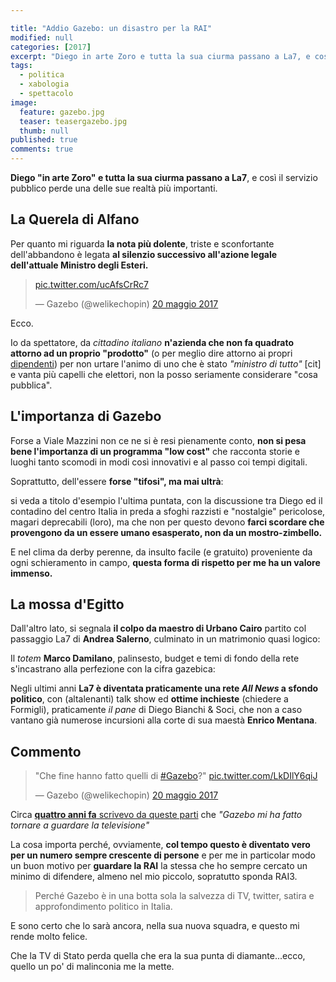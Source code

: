 ```yaml
---

title: "Addio Gazebo: un disastro per la RAI"
modified: null
categories: [2017]
excerpt: "Diego in arte Zoro e tutta la sua ciurma passano a La7, e così il servizio pubblico perde una delle sue realtà più importanti."
tags:
  - politica
  - xabologia
  - spettacolo
image: 
  feature: gazebo.jpg
  teaser: teasergazebo.jpg
  thumb: null
published: true
comments: true
---
```


**Diego "in arte Zoro" e tutta la sua ciurma passano a La7**, e così il servizio pubblico perde una delle sue realtà più importanti.

## La Querela di Alfano

Per quanto mi riguarda **la nota più dolente**, triste e sconfortante dell'abbandono è legata **al silenzio successivo all'azione legale dell'attuale Ministro degli Esteri.**

<blockquote class="twitter-tweet" data-lang="it"><p lang="und" dir="ltr"><a href="https://t.co/ucAfsCrRc7">pic.twitter.com/ucAfsCrRc7</a></p>&mdash; Gazebo (@welikechopin) <a href="https://twitter.com/welikechopin/status/865986419906547712">20 maggio 2017</a></blockquote>
<script async src="//platform.twitter.com/widgets.js" charset="utf-8"></script>

Ecco. 

Io da spettatore, da _cittadino italiano_ **n'azienda che non fa quadrato attorno ad un proprio "prodotto"** (o per meglio dire attorno ai propri <u>dipendenti</u>) per non urtare l'animo di uno che è stato _"ministro di tutto"_ [cit] e vanta più capelli che elettori, non la posso seriamente considerare "cosa pubblica".

## L'importanza di Gazebo

Forse a Viale Mazzini non ce ne si è resi pienamente conto, **non si pesa bene l'importanza di un programma "low cost"** che racconta storie e luoghi tanto scomodi in modi così innovativi e al passo coi tempi digitali.

Soprattutto, dell'essere **forse "tifosi", ma mai ultrà**: 

si veda a titolo d'esempio l'ultima puntata, con la discussione tra Diego ed il contadino del centro Italia in preda a sfoghi razzisti e "nostalgie" pericolose, magari deprecabili (loro), ma che non per questo devono **farci scordare che provengono da un essere umano esasperato, non da un mostro-zimbello.**

E nel clima da derby perenne, da insulto facile (e gratuito) proveniente da ogni schieramento in campo, **questa forma di rispetto per me ha un valore immenso.**

## La mossa d'Egitto

Dall'altro lato, si segnala **il colpo da maestro di Urbano Cairo** partito col passaggio La7 di **Andrea Salerno**, culminato in un matrimonio quasi logico: 

Il _totem_ **Marco Damilano**, palinsesto, budget e temi di fondo della rete s'incastrano alla perfezione con la cifra gazebica:

Negli ultimi anni **La7 è diventata praticamente una rete _All News_ a sfondo politico**, con (altalenanti) talk show ed **ottime inchieste** (chiedere a Formigli), praticamente _il pane_ di Diego Bianchi & Soci, che non a caso vantano già numerose incursioni alla corte di sua maestà **Enrico Mentana**.

## Commento

<blockquote class="twitter-video" data-lang="it"><p lang="it" dir="ltr">&quot;Che fine hanno fatto quelli di <a href="https://twitter.com/hashtag/Gazebo?src=hash">#Gazebo</a>?&quot; <a href="https://t.co/LkDIlY6qiJ">pic.twitter.com/LkDIlY6qiJ</a></p>&mdash; Gazebo (@welikechopin) <a href="https://twitter.com/welikechopin/status/865865150808674304">20 maggio 2017</a></blockquote>
<script async src="//platform.twitter.com/widgets.js" charset="utf-8"></script>

Circa [**quattro anni fa** scrivevo da queste parti](http://xabacadabra.com/2013/gazebo/) che _"Gazebo mi ha fatto tornare a guardare la televisione"_

La cosa importa perché, ovviamente, **col tempo questo è diventato vero per un numero sempre crescente di persone** e per me in particolar modo un buon motivo per **guardare la RAI** la stessa che ho sempre cercato un minimo di difendere, almeno nel mio piccolo, sopratutto sponda RAI3.

> Perché Gazebo è in una botta sola la salvezza di TV, twitter, satira e approfondimento politico in Italia.

E sono certo che lo sarà ancora, nella sua nuova squadra, e questo mi rende molto felice.

Che la TV di Stato perda quella che era la sua punta di diamante...ecco, quello un po' di malinconia me la mette.